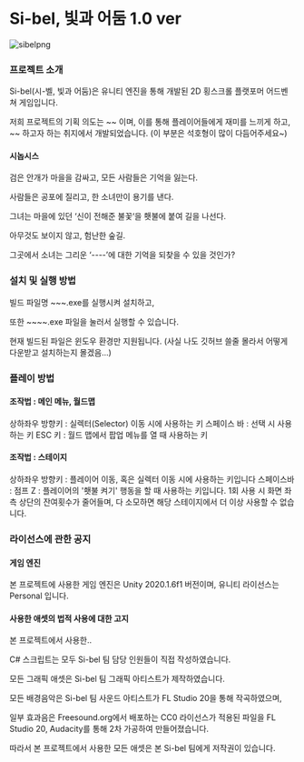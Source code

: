 # Si-bel, 빛과 어둠 1.0 ver

![sibelpng](https://user-images.githubusercontent.com/76141150/102442598-22d39480-4068-11eb-81fc-a93a0f2ac93b.png)

### 프로젝트 소개

Si-bel(시-벨, 빛과 어둠)은 유니티 엔진을 통해 개발된 2D 횡스크롤 플랫포머 어드벤쳐 게임입니다.

저희 프로젝트의 기획 의도는 ~~ 이며, 이를 통해 플레이어들에게 재미를 느끼게 하고, ~~ 하고자 하는 취지에서 개발되었습니다.
(이 부분은 석호형이 많이 다듬어주세요~)

#### 시놉시스

검은 안개가 마을을 감싸고, 모든 사람들은 기억을 잃는다.

사람들은 공포에 질리고, 한 소녀만이 용기를 낸다.

그녀는 마을에 있던 ‘신이 전해준 불꽃‘을 횃불에 붙여 길을 나선다.

아무것도 보이지 않고, 험난한 숲길.

그곳에서 소녀는 그리운 ‘----’에 대한 기억을 되찾을 수 있을 것인가? 

### 설치 및 실행 방법

빌드 파일명 ~~~.exe를 실행시켜 설치하고,

또한 ~~~~.exe 파일을 눌러서 실행할 수 있습니다.

현재 빌드된 파일은 윈도우 환경만 지원됩니다.
(사실 나도 깃허브 쓸줄 몰라서 어떻게 다운받고 설치하는지 몰겠음...)

### 플레이 방법

#### 조작법 : 메인 메뉴, 월드맵

상하좌우 방향키    :  실렉터(Selector) 이동 시에 사용하는 키
스페이스 바        : 선택 시 사용하는 키
ESC 키            : 월드 맵에서 팝업 메뉴를 열 때 사용하는 키

#### 조작법 : 스테이지

상하좌우 방향키 : 플레이어 이동, 혹은 실렉터 이동 시에 사용하는 키입니다
스페이스바 : 점프
Z : 플레이어의 '횃불 켜기' 행동을 할 때 사용하는 키입니다. 
1회 사용 시 화면 좌측 상단의 잔여횟수가 줄어들며, 다 소모하면 해당 스테이지에서 더 이상 사용할 수 없습니다.

### 라이선스에 관한 공지

#### 게임 엔진

본 프로젝트에 사용한 게임 엔진은 Unity 2020.1.6f1 버전이며, 유니티 라이선스는 Personal 입니다.

#### 사용한 애셋의 법적 사용에 대한 고지

본 프로젝트에서 사용한..

C# 스크립트는 모두 Si-bel 팀 담당 인원들이 직접 작성하였습니다.

모든 그래픽 애셋은 Si-bel 팀 그래픽 아티스트가 제작하였습니다.

모든 배경음악은 Si-bel 팀 사운드 아티스트가 FL Studio 20을 통해 작곡하였으며,

일부 효과음은 Freesound.org에서 배포하는 CC0 라이선스가 적용된 파일을 FL Studio 20, Audacity를 통해 2차 가공하여 만들어졌습니다.

따라서 본 프로젝트에서 사용한 모든 애셋은 본 Si-bel 팀에게 저작권이 있습니다.
